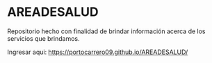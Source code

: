 # AREADESALUD
Repositorio hecho con finalidad de brindar información acerca de los servicios que brindamos. 

Ingresar aqui: https://portocarrero09.github.io/AREADESALUD/

